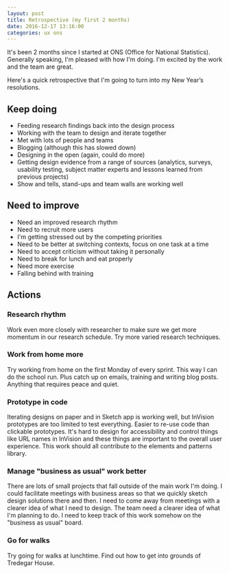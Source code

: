 ```yaml
---
layout: post   
title: Retrospective (my first 2 months)
date: 2016-12-17 13:16:00  
categories: ux ons
---
```


It's been 2 months since I started at ONS (Office for National Statistics). Generally speaking, I'm pleased with how I'm doing. I'm excited by the work and the team are great.

Here's a quick retrospective that I'm going to turn into my New Year’s resolutions.

## Keep doing
- Feeding research findings back into the design process
- Working with the team to design and iterate together
- Met with lots of people and teams
- Blogging (although this has slowed down)
- Designing in the open (again, could do more)
- Getting design evidence from a range of sources (analytics, surveys, usability testing, subject matter experts and lessons learned from previous projects)
- Show and tells, stand-ups and team walls are working well

## Need to improve
- Need an improved research rhythm
- Need to recruit more users
- I'm getting stressed out by the competing priorities
- Need to be better at switching contexts, focus on one task at a time
- Need to accept criticism without taking it personally
- Need to break for lunch and eat properly
- Need more exercise
- Falling behind with training

## Actions

### Research rhythm
Work even more closely with researcher to make sure we get more momentum in our research schedule. Try more varied research techniques.

### Work from home more
Try working from home on the first Monday of every sprint. This way I can do the school run. Plus catch up on emails, training and writing blog posts. Anything that requires peace and quiet.

### Prototype in code
Iterating designs on paper and in Sketch app is working well, but InVision prototypes are too limited to test everything. Easier to re-use code than clickable prototypes. It's hard to design for accessibility and control things like URL names in InVision and these things are important to the overall user experience. This work should all contribute to the elements and patterns library.

### Manage "business as usual" work better
There are lots of small projects that fall outside of the main work I'm doing. I could facilitate meetings with business areas so that we quickly sketch design solutions there and then. I need to come away from meetings with a clearer idea of what I need to design. The team need a clearer idea of what I'm planning to do. I need to keep track of this work somehow on the "business as usual" board.

### Go for walks
Try going for walks at lunchtime. Find out how to get into grounds of Tredegar House.
